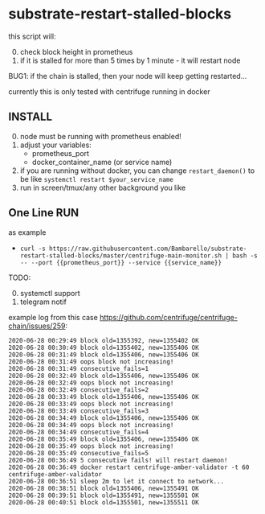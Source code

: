 # substrate-restart-stalled-blocks

this script will:

0. check block height in prometheus
1. if it is stalled for more than 5 times by 1 minute - it will restart node

BUG1: if the chain is stalled, then your node will keep getting restarted...


currently this is only tested with centrifuge running in docker

## INSTALL
0. node must be running with prometheus enabled!
1. adjust your variables:
    * prometheus_port
    * docker_container_name (or service name)
2. if you are running without docker, you can change `restart_daemon()` to be like `systemctl restart $your_service_name`
3. run in screen/tmux/any other background you like

## One Line RUN 
as example
* ```curl -s https://raw.githubusercontent.com/Bambarello/substrate-restart-stalled-blocks/master/centrifuge-main-monitor.sh | bash -s -- --port {{prometheus_port}} --service {{service_name}} ```


TODO:

0. systemctl support
1. telegram notif


example log from this case https://github.com/centrifuge/centrifuge-chain/issues/259:
```
2020-06-28 00:29:49 block old=1355392, new=1355402 OK
2020-06-28 00:30:49 block old=1355402, new=1355406 OK
2020-06-28 00:31:49 block old=1355406, new=1355406 OK
2020-06-28 00:31:49 oops block not increasing!
2020-06-28 00:31:49 consecutive_fails=1
2020-06-28 00:32:49 block old=1355406, new=1355406 OK
2020-06-28 00:32:49 oops block not increasing!
2020-06-28 00:32:49 consecutive_fails=2
2020-06-28 00:33:49 block old=1355406, new=1355406 OK
2020-06-28 00:33:49 oops block not increasing!
2020-06-28 00:33:49 consecutive_fails=3
2020-06-28 00:34:49 block old=1355406, new=1355406 OK
2020-06-28 00:34:49 oops block not increasing!
2020-06-28 00:34:49 consecutive_fails=4
2020-06-28 00:35:49 block old=1355406, new=1355406 OK
2020-06-28 00:35:49 oops block not increasing!
2020-06-28 00:35:49 consecutive_fails=5
2020-06-28 00:36:49 5 consecutive fails! will restart daemon!
2020-06-28 00:36:49 docker restart centrifuge-amber-validator -t 60
centrifuge-amber-validator
2020-06-28 00:36:51 sleep 2m to let it connect to network...
2020-06-28 00:38:51 block old=1355406, new=1355491 OK
2020-06-28 00:39:51 block old=1355491, new=1355501 OK
2020-06-28 00:40:51 block old=1355501, new=1355511 OK
```
